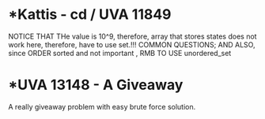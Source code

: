 # *Kattis - cd / UVA 11849
NOTICE THAT THe value is 10^9, therefore, array that stores states does not work here, therefore, have to use set.!!! COMMON QUESTIONS;
AND ALSO, since ORDER sorted and not important , RMB TO USE unordered_set


# *UVA 13148 - A Giveaway
A really giveaway problem with easy brute force solution.
